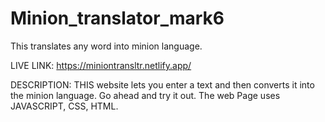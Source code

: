 # Minion_translator_mark6
This translates any word into minion language.

LIVE LINK: https://miniontransltr.netlify.app/

DESCRIPTION: THIS website lets you enter a text and then converts it into the minion language. 
Go ahead and try it out.
The web Page uses JAVASCRIPT, CSS, HTML.
